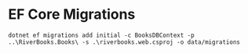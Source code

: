 # EF Core Migrations
```dotnet ef migrations add initial -c BooksDBContext -p ..\RiverBooks.Books\ -s .\riverbooks.web.csproj -o data/migrations```